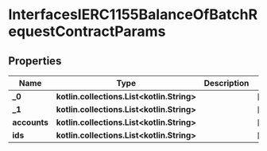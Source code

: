 
# InterfacesIERC1155BalanceOfBatchRequestContractParams

## Properties
Name | Type | Description | Notes
------------ | ------------- | ------------- | -------------
**_0** | **kotlin.collections.List&lt;kotlin.String&gt;** |  |  [optional]
**_1** | **kotlin.collections.List&lt;kotlin.String&gt;** |  |  [optional]
**accounts** | **kotlin.collections.List&lt;kotlin.String&gt;** |  |  [optional]
**ids** | **kotlin.collections.List&lt;kotlin.String&gt;** |  |  [optional]



